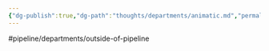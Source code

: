 ```yaml
---
{"dg-publish":true,"dg-path":"thoughts/departments/animatic.md","permalink":"/thoughts/departments/animatic/","hide":true}
---
```


#pipeline/departments/outside-of-pipeline 